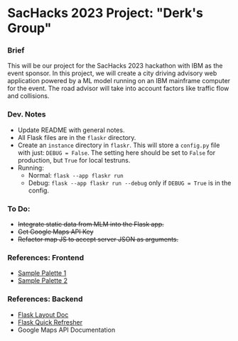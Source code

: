 # SacHacks 2023 Project: "Derk's Group"

### Brief
This will be our project for the SacHacks 2023 hackathon with IBM as the event sponsor. In this project, we will create a city driving advisory web application powered by a ML model running on an IBM mainframe computer for the event. The road advisor will take into account factors like traffic flow and collisions.

### Dev. Notes
 - Update README with general notes.
 - All Flask files are in the `flaskr` directory.
 - Create an `instance` directory in `flaskr`. This will store a `config.py` file with just: `DEBUG = False`. The setting here should be set to `False` for production, but `True` for local testruns.
 - Running:
    - Normal: `flask --app flaskr run`
    - Debug: `flask --app flaskr run --debug` only if `DEBUG = True` is in the config.

### To Do:
 - ~~Integrate static data from MLM into the Flask app.~~
 - ~~Get Google Maps API Key~~
 - ~~Refactor map JS to accept server JSON as arguments.~~

### References: Frontend
 - [Sample Palette 1](https://colorpalettes.net/color-palette-155/)
 - [Sample Palette 2](https://colorpalettes.net/color-palette-2075/)

### References: Backend
 - [Flask Layout Doc](https://flask.palletsprojects.com/en/3.0.x/tutorial/layout/)
 - [Flask Quick Refresher](https://flask.palletsprojects.com/en/3.0.x/quickstart/)
 - Google Maps API Documentation
